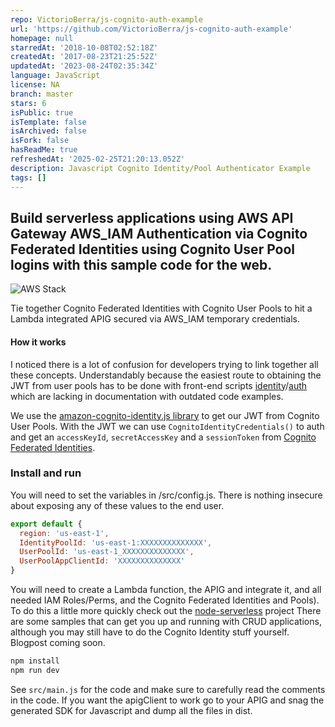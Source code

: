 ```yaml
---
repo: VictorioBerra/js-cognito-auth-example
url: 'https://github.com/VictorioBerra/js-cognito-auth-example'
homepage: null
starredAt: '2018-10-08T02:52:18Z'
createdAt: '2017-08-23T21:25:52Z'
updatedAt: '2023-08-24T02:35:34Z'
language: JavaScript
license: NA
branch: master
stars: 6
isPublic: true
isTemplate: false
isArchived: false
isFork: false
hasReadMe: true
refreshedAt: '2025-02-25T21:20:13.052Z'
description: Javascript Cognito Identity/Pool Authenticator Example
tags: []
---
```


## Build serverless applications using AWS API Gateway AWS_IAM Authentication via Cognito Federated Identities using Cognito User Pool logins with this sample code for the web.

![AWS Stack](AWSStack.png)

Tie together Cognito Federated Identities with Cognito User Pools to hit a Lambda integrated APIG secured via AWS_IAM temporary credentials.

#### How it works

I noticed there is a lot of confusion for developers trying to link together all these concepts. Understandably because the easiest route to obtaining the JWT from user pools has to be done with front-end scripts [identity](https://github.com/aws/amazon-cognito-identity-js)/[auth](https://github.com/aws/amazon-cognito-auth-js) which are lacking in documentation with outdated code examples.

We use the [amazon-cognito-identity.js library](https://github.com/aws/amazon-cognito-identity-js) to get our JWT from Cognito User Pools. With the JWT we can use `CognitoIdentityCredentials()` to auth and get an `accessKeyId`, `secretAccessKey` and a `sessionToken` from [Cognito Federated Identities](https://console.aws.amazon.com/cognito).

### Install and run

You will need to set the variables in /src/config.js. There is nothing insecure about exposing any of these values to the end user.

```javascript
export default {
  region: 'us-east-1',
  IdentityPoolId: 'us-east-1:XXXXXXXXXXXXXX',
  UserPoolId: 'us-east-1_XXXXXXXXXXXXXX',
  UserPoolAppClientId: 'XXXXXXXXXXXXXX'
}
```

You will need to create a Lambda function, the APIG and integrate it, and all needed IAM Roles/Perms, and the Cognito Federated Identities and Pools). To do this a little more quickly check out the [node-serverless](https://serverless.com/) project There are some samples that can get you up and running with CRUD applications, although you may still have to do the Cognito Identity stuff yourself. Blogpost coming soon.

```bash
npm install
npm run dev
```

See `src/main.js` for the code and make sure to carefully read the comments in the code. If you want the apigClient to work go to your APIG and snag the generated SDK for Javascript and dump all the files in dist.
